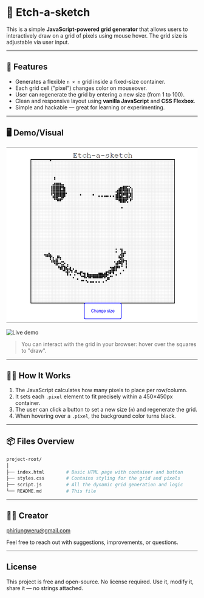 # 🧱 Etch-a-sketch 

This is a simple **JavaScript-powered grid generator** that allows users to interactively draw on a grid of pixels using mouse hover. The grid size is adjustable via user input.

---

## 🚀 Features

- Generates a flexible `n × n` grid inside a fixed-size container.
- Each grid cell ("pixel") changes color on mouseover.
- User can regenerate the grid by entering a new size (from 1 to 100).
- Clean and responsive layout using **vanilla JavaScript** and **CSS Flexbox**.
- Simple and hackable — great for learning or experimenting.

---

## 🖥️ Demo/Visual
![Screenshot of the project](./image/image.png)
<!-- <img src="https://via.placeholder.com/450x450.png?text=Demo+Placeholder" width="400" alt="Grid Demo" /> -->
![Live demo](https://unggie.github.io/Etch-a-sketch/)
> You can interact with the grid in your browser: hover over the squares to "draw".

---

## 🧑‍💻 How It Works

1. The JavaScript calculates how many pixels to place per row/column.
2. It sets each `.pixel` element to fit precisely within a 450×450px container.
3. The user can click a button to set a new size (`n`) and regenerate the grid.
4. When hovering over a `.pixel`, the background color turns black.

---

## 📦 Files Overview

```bash
project-root/
│
├── index.html        # Basic HTML page with container and button
├── styles.css        # Contains styling for the grid and pixels
├── script.js         # All the dynamic grid generation and logic
└── README.md         # This file
```
---

## 🙋‍♂️ Creator

phiriungweru@gmail.com

Feel free to reach out with suggestions, improvements, or questions.

---

## License
This project is free and open-source.
No license required. Use it, modify it, share it — no strings attached.

